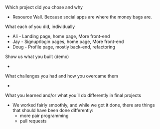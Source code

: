 


Which project did you chose and why

- Resource Wall.  Because social apps are where the money bags are.

What each of you did, individually

- Ali  - Landing page, home page, More front-end
- Jay  - Signup/login pages, home page, More front-end
- Doug - Profile page, mostly back-end, refactoring

Show us what you built (demo)

-

What challenges you had and how you overcame them

-

What you learned and/or what you’ll do differently in final projects

- We worked fairly smoothly, and while we got it done, there are things that should have been done differently:
  - more pair programming
  - pull requests



